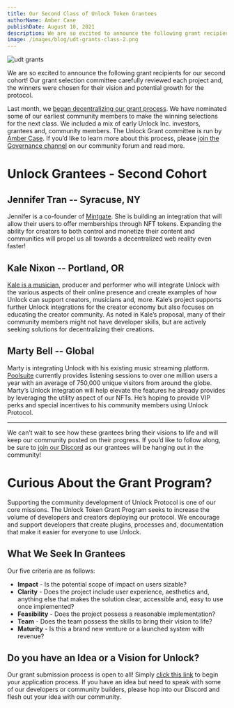 ```yaml
---
title: Our Second Class of Unlock Token Grantees
authorName: Amber Case
publishDate: August 10, 2021
description: We are so excited to announce the following grant recipients for our second cohort! Our grant selection committee carefully reviewed each project and, the winners were chosen for their vision and potential growth for the protocol.
image: /images/blog/udt-grants-class-2.png
---
```


![udt grants](/images/blog/udt-grants-class-2.png)

We are so excited to announce the following grant recipients for our second cohort! Our grant selection committee carefully reviewed each project and, the winners were chosen for their vision and potential growth for the protocol.

Last month, we [began decentralizing our grant process](https://unlock.community/t/decentralizing-the-grants-process/106/4). We have nominated some of our earliest community members to make the winning selections for the next class. We included a mix of early Unlock Inc. investors, grantees and, community members. The Unlock Grant committee is run by [Amber Case](https://x.com/caseorganic). If you’d like to learn more about this process, please [join the Governance channel](https://unlock.community/t/decentralizing-the-grants-process/106) on our community forum and read more.

# Unlock Grantees - Second Cohort

## Jennifer Tran -- Syracuse, NY

Jennifer is a co-founder of [Mintgate](https://www.mintgate.app/). She is building an integration that will allow their users to offer memberships through NFT tokens. Expanding the ability for creators to both control and monetize their content and communities will propel us all towards a decentralized web reality even faster!

## Kale Nixon -- Portland, OR

[Kale is a musician](https://www.leisureaudio.org/), producer and performer who will integrate Unlock with the various aspects of their online presence and create examples of how Unlock can support creators, musicians and, more. Kale’s project supports further Unlock integrations for the creator economy but also focuses on educating the creator community. As noted in Kale’s proposal, many of their community members might not have developer skills, but are actively seeking solutions for decentralizing their creations.

## Marty Bell -- Global

Marty is integrating Unlock with his existing music streaming platform. [Poolsuite](https://poolsuite.net/) currently provides listening sessions to over one million users a year with an average of 750,000 unique visitors from around the globe. Marty’s Unlock integration will help elevate the features he already provides by leveraging the utility aspect of our NFTs. He’s hoping to provide VIP perks and special incentives to his community members using Unlock Protocol.

---

We can’t wait to see how these grantees bring their visions to life and will keep our community posted on their progress. If you’d like to follow along, be sure to [join our Discord](https://discord.gg/Ah6ZEJyTDp) as our grantees will be hanging out in the community!

# Curious About the Grant Program?

Supporting the community development of Unlock Protocol is one of our core missions. The Unlock Token Grant Program seeks to increase the volume of developers and creators deploying our protocol. We encourage and support developers that create plugins, processes and, documentation that make it easier for everyone to use Unlock.

## What We Seek In Grantees

Our five criteria are as follows:

- **Impact** - Is the potential scope of impact on users sizable?
- **Clarity** - Does the project include user experience, aesthetics and, anything else that makes the solution clear, accessible and, easy to use once implemented?
- **Feasibility** - Does the project possess a reasonable implementation?
- **Team** - Does the team possess the skills to bring their vision to life?
- **Maturity** - Is this a brand new venture or a launched system with revenue?

## Do you have an Idea or a Vision for Unlock?

Our grant submission process is open to all! Simply [click this link](https://share.hsforms.com/1gAdLgNOESNCWJ9bJxCUAMwbvg22) to begin your application process. If you have an idea but need to speak with some of our developers or community builders, please hop into our Discord and flesh out your idea with our community.
